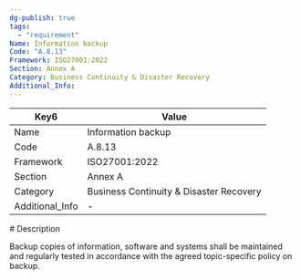 ```yaml
---
dg-publish: true
tags:
  - "requirement"
Name: Information backup
Code: "A.8.13"
Framework: ISO27001:2022
Section: Annex A
Category: Business Continuity & Disaster Recovery
Additional_Info: 
---
```


<div><table class="dataview table-view-table"><thead class="table-view-thead"><tr class="table-view-tr-header"><th class="table-view-th"><span>Key</span><span class="dataview small-text">6</span></th><th class="table-view-th"><span>Value</span></th></tr></thead><tbody class="table-view-tbody"><tr><td><span>Name</span></td><td><span>Information backup</span></td></tr><tr><td><span>Code</span></td><td><span>A.8.13</span></td></tr><tr><td><span>Framework</span></td><td><span>ISO27001:2022</span></td></tr><tr><td><span>Section</span></td><td><span>Annex A</span></td></tr><tr><td><span>Category</span></td><td><span>Business Continuity &amp; Disaster Recovery</span></td></tr><tr><td><span>Additional_Info</span></td><td><span>-</span></td></tr></tbody></table></div>
# Description

Backup copies of information, software and systems shall be maintained and regularly tested in accordance with the agreed topic-specific policy on backup.
